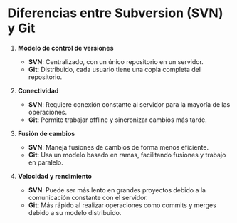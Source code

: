 # Diferencias entre Subversion (SVN) y Git

1. **Modelo de control de versiones**  
   - **SVN**: Centralizado, con un único repositorio en un servidor.  
   - **Git**: Distribuido, cada usuario tiene una copia completa del repositorio.  

2. **Conectividad**  
   - **SVN**: Requiere conexión constante al servidor para la mayoría de las operaciones.  
   - **Git**: Permite trabajar offline y sincronizar cambios más tarde.  

3. **Fusión de cambios**  
   - **SVN**: Maneja fusiones de cambios de forma menos eficiente.  
   - **Git**: Usa un modelo basado en ramas, facilitando fusiones y trabajo en paralelo.  

4. **Velocidad y rendimiento**  
   - **SVN**: Puede ser más lento en grandes proyectos debido a la comunicación constante con el servidor.  
   - **Git**: Más rápido al realizar operaciones como commits y merges debido a su modelo distribuido.  
